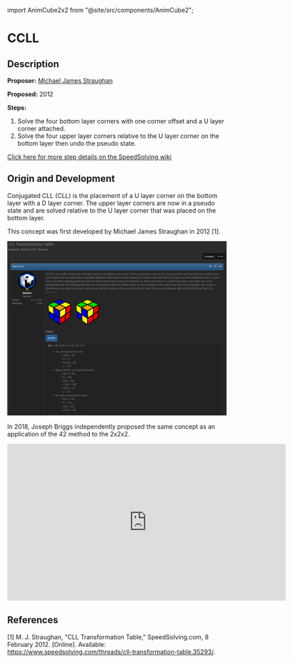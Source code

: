 import AnimCube2x2 from "@site/src/components/AnimCube2";

# CCLL

<AnimCube2x2 params="buttonbar=0&position=lluuu&scale=6&hint=10&hintborder=1&facelets=ogrowwgrybywgybgbwoorryg" width="400px" height="400px" />

## Description

**Proposer:** [Michael James Straughan](CubingContributors/MethodDevelopers.md#straughan-michael-james-athefre)

**Proposed:** 2012

**Steps:**

1. Solve the four bottom layer corners with one corner offset and a U layer corner attached.
2. Solve the four upper layer corners relative to the U layer corner on the bottom layer then undo the pseudo state.

[Click here for more step details on the SpeedSolving wiki](https://www.speedsolving.com/wiki/index.php?title=Conjugated_CxLL)

## Origin and Development

Conjugated CLL (CLL) is the placement of a U layer corner on the bottom layer with a D layer corner. The upper layer corners are now in a pseudo state and are solved relative to the U layer corner that was placed on the bottom layer.

This concept was first developed by Michael James Straughan in 2012 [1].

![](img/CLL/CCLL.png)

In 2018, Joseph Briggs independently proposed the same concept as an application of the 42 method to the 2x2x2.

<iframe width="640" height="360" src="https://www.youtube.com/embed/AJjT5bYknls" frameborder="0" allow="accelerometer; autoplay; encrypted-media; gyroscope; picture-in-picture" allowfullscreen></iframe>

## References

[1] 	M. J. Straughan, "CLL Transformation Table," SpeedSolving.com, 8 February 2012. [Online]. Available: https://www.speedsolving.com/threads/cll-transformation-table.35293/.